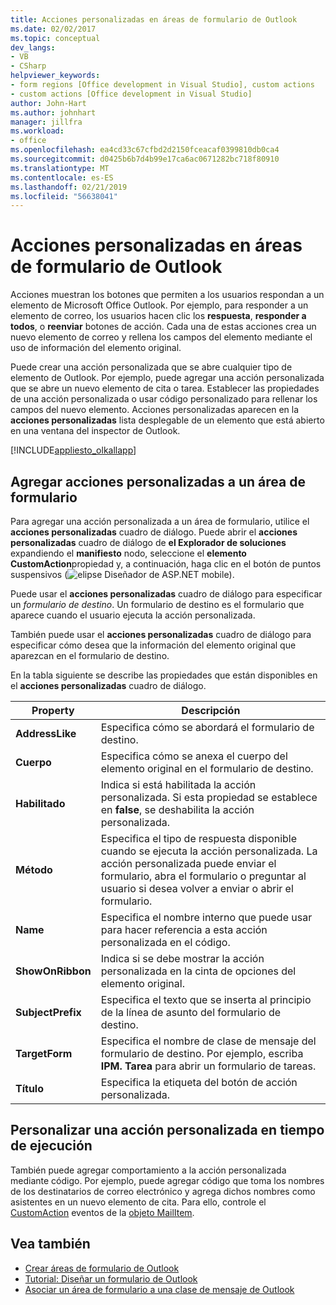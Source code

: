 ```yaml
---
title: Acciones personalizadas en áreas de formulario de Outlook
ms.date: 02/02/2017
ms.topic: conceptual
dev_langs:
- VB
- CSharp
helpviewer_keywords:
- form regions [Office development in Visual Studio], custom actions
- custom actions [Office development in Visual Studio]
author: John-Hart
ms.author: johnhart
manager: jillfra
ms.workload:
- office
ms.openlocfilehash: ea4cd33c67cfbd2d2150fceacaf0399810db0ca4
ms.sourcegitcommit: d0425b6b7d4b99e17ca6ac0671282bc718f80910
ms.translationtype: MT
ms.contentlocale: es-ES
ms.lasthandoff: 02/21/2019
ms.locfileid: "56638041"
---
```

# <a name="custom-actions-in-outlook-form-regions"></a>Acciones personalizadas en áreas de formulario de Outlook
  Acciones muestran los botones que permiten a los usuarios respondan a un elemento de Microsoft Office Outlook. Por ejemplo, para responder a un elemento de correo, los usuarios hacen clic los **respuesta**, **responder a todos**, o **reenviar** botones de acción. Cada una de estas acciones crea un nuevo elemento de correo y rellena los campos del elemento mediante el uso de información del elemento original.

 Puede crear una acción personalizada que se abre cualquier tipo de elemento de Outlook. Por ejemplo, puede agregar una acción personalizada que se abre un nuevo elemento de cita o tarea. Establecer las propiedades de una acción personalizada o usar código personalizado para rellenar los campos del nuevo elemento. Acciones personalizadas aparecen en la **acciones personalizadas** lista desplegable de un elemento que está abierto en una ventana del inspector de Outlook.

 [!INCLUDE[appliesto_olkallapp](../vsto/includes/appliesto-olkallapp-md.md)]

## <a name="add-custom-actions-to-a-form-region"></a>Agregar acciones personalizadas a un área de formulario
 Para agregar una acción personalizada a un área de formulario, utilice el **acciones personalizadas** cuadro de diálogo. Puede abrir el **acciones personalizadas** cuadro de diálogo de **el Explorador de soluciones** expandiendo el **manifiesto** nodo, seleccione el **elemento CustomAction**propiedad y, a continuación, haga clic en el botón de puntos suspensivos (![elipse Diseñador de ASP.NET mobile](../sharepoint/media/mwellipsis.gif "elipse del Diseñador de ASP.NET Mobile")).

 Puede usar el **acciones personalizadas** cuadro de diálogo para especificar un *formulario de destino*. Un formulario de destino es el formulario que aparece cuando el usuario ejecuta la acción personalizada.

 También puede usar el **acciones personalizadas** cuadro de diálogo para especificar cómo desea que la información del elemento original que aparezcan en el formulario de destino.

 En la tabla siguiente se describe las propiedades que están disponibles en el **acciones personalizadas** cuadro de diálogo.

|Property|Descripción|
|--------------|-----------------|
|**AddressLike**|Especifica cómo se abordará el formulario de destino.|
|**Cuerpo**|Especifica cómo se anexa el cuerpo del elemento original en el formulario de destino.|
|**Habilitado**|Indica si está habilitada la acción personalizada. Si esta propiedad se establece en **false**, se deshabilita la acción personalizada.|
|**Método**|Especifica el tipo de respuesta disponible cuando se ejecuta la acción personalizada. La acción personalizada puede enviar el formulario, abra el formulario o preguntar al usuario si desea volver a enviar o abrir el formulario.|
|**Name**|Especifica el nombre interno que puede usar para hacer referencia a esta acción personalizada en el código.|
|**ShowOnRibbon**|Indica si se debe mostrar la acción personalizada en la cinta de opciones del elemento original.|
|**SubjectPrefix**|Especifica el texto que se inserta al principio de la línea de asunto del formulario de destino.|
|**TargetForm**|Especifica el nombre de clase de mensaje del formulario de destino. Por ejemplo, escriba **IPM. Tarea** para abrir un formulario de tareas.|
|**Título**|Especifica la etiqueta del botón de acción personalizada.|

## <a name="customize-a-custom-action-at-runtime"></a>Personalizar una acción personalizada en tiempo de ejecución
 También puede agregar comportamiento a la acción personalizada mediante código. Por ejemplo, puede agregar código que toma los nombres de los destinatarios de correo electrónico y agrega dichos nombres como asistentes en un nuevo elemento de cita. Para ello, controle el [CustomAction](/office/vba/api/Outlook.MailItem.CustomAction) eventos de la [objeto MailItem](/office/vba/api/Outlook.MailItem).

## <a name="see-also"></a>Vea también
- [Crear áreas de formulario de Outlook](../vsto/creating-outlook-form-regions.md)
- [Tutorial: Diseñar un formulario de Outlook](../vsto/walkthrough-designing-an-outlook-form-region.md)
- [Asociar un área de formulario a una clase de mensaje de Outlook](../vsto/associating-a-form-region-with-an-outlook-message-class.md)
